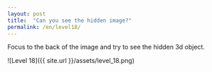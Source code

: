 ```yaml
---
layout: post
title:  "Can you see the hidden image?"
permalink: /en/level18/
---
```

Focus to the back of the image and try to see the hidden 3d object.

![Level 18]({{ site.url }}/assets/level_18.png)